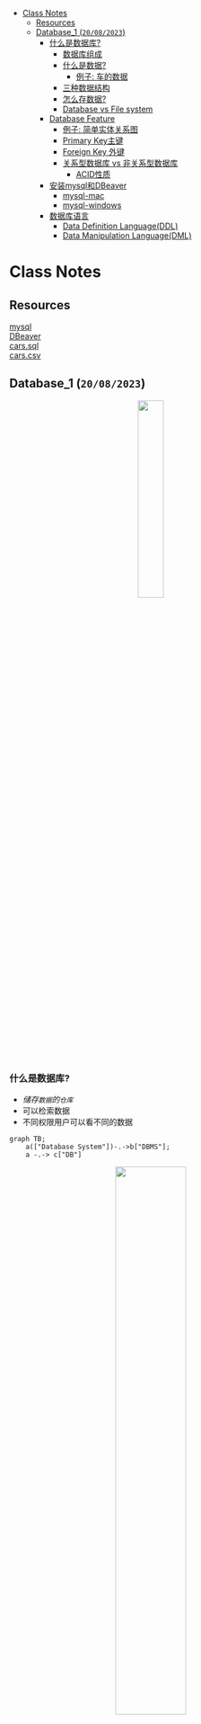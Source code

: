- [Class Notes](#class-notes)
  - [Resources](#resources)
  - [Database\_1 (`20/08/2023`)](#database_1-20082023)
    - [什么是数据库?](#什么是数据库)
      - [数据库组成](#数据库组成)
      - [什么是数据?](#什么是数据)
        - [例子: 车的数据](#例子-车的数据)
      - [三种数据结构](#三种数据结构)
      - [怎么存数据?](#怎么存数据)
      - [Database vs File system](#database-vs-file-system)
    - [Database Feature](#database-feature)
      - [例子: 简单实体关系图](#例子-简单实体关系图)
      - [Primary Key主键](#primary-key主键)
      - [Foreign Key 外键](#foreign-key-外键)
      - [关系型数据库 vs 非关系型数据库](#关系型数据库-vs-非关系型数据库)
        - [ACID性质](#acid性质)
    - [安装mysql和DBeaver](#安装mysql和dbeaver)
      - [mysql-mac](#mysql-mac)
      - [mysql-windows](#mysql-windows)
    - [数据库语言](#数据库语言)
      - [Data Definition Language(DDL)](#data-definition-languageddl)
      - [Data Manipulation Language(DML)](#data-manipulation-languagedml)

# Class Notes

## Resources
[mysql](https://dev.mysql.com/downloads/installer/)<br>
[DBeaver](https://dbeaver.io/download/)<br>
[cars.sql](./cars.sql)<br>
[cars.csv](./cars.csv)<br>

## Database_1 (`20/08/2023`)
<p align='center'><img src='../image/Database.png' width='30%' height='30%' /></p>

### 什么是数据库?
- *储存`数据`的`仓库`*
- 可以检索数据
- 不同权限用户可以看不同的数据

```mermaid
graph TB;
    a(["Database System"])-.->b["DBMS"];
    a -.-> c["DB"]
```

<p align='center'><img src='../image/User-DBMS-DB.png' width='50%' height='50%' /></p>

#### 数据库组成
<p align='center'><img src='../image/database composition.png' width='50%' height='50%' /></p>

#### 什么是数据?
> 对客观事物, 事件进行记录并且可以被鉴别的符号
- 性质
- 状态
- 相互关系

##### 例子: 车的数据
`brand, model, model year, color, door, manufacturer, cost, color, engine, Automatic vs Manual`

要避免人为拼写错误

#### 三种数据结构
```mermaid
mindmap
  root((Data structure))
    Semi structured data
      Schema can be easily changed based on the requirements
      Data can be nested
        json/xml/html/metadata
    Unstructured data
      Text data
        Email
        Blog
        Legal documents
      Image data
        Photo
        CT scan
      Audio data
        Music
      Log data
        Security logs
        System logs
        Application logs
    Structured data
      Schema constraints
      Flat storage
```

#### 怎么存数据?
| 结构化存储 | 非结构化存储 |
| :---: | :---: |
| ***key*** | ***QR code*** |
| ***以表格形式存储*** | ***文件、图像、音频、视频等*** |

#### Database vs File system
| Database | File system |
| :---: | :---: |
| ***存储同一类数据*** | ***存储不同类型的数据*** |

### Database Feature
- attribute
- entity
- value

#### 例子: 简单实体关系图
```mermaid
erDiagram
    CUSTOMER ||--o{ ORDER : places
    ORDER ||--|{ LINE-ITEM : contains
    CUSTOMER ||--|{ DELIVERY-ADDRESS : uses
```

#### Primary Key主键
- Unique
- NOT NULL

#### Foreign Key 外键
- 可以是null
- 一对多
- 其他表的主键

#### 关系型数据库 vs 非关系型数据库
| Relational DB | Non-Relational DB |
| :---: | :---: |
| ***保证数据一致性, 查询方便, 写入I/O较差, 无法处理复杂模型*** | ***用文档形式存储 (xml,json), 先有数据再考虑schema, 灵活性高. ACID不如关系型数据库*** |

`bank transaction一般是选用relational DB`
> realtional DB有很好的schema constrints和transaction management能更好保证data consistency.

##### ACID性质
- Atomicity: 要么执行成功要么恢复原状
- Consisency: 数据库完整性不被破坏 (符合预设规则)integrity constriant
- Isolaion: 一件一件做和一起做是一样的
- Durability: 失败的改动不影响原数据 (可以rollback)

### 安装mysql和DBeaver
#### mysql-mac
```shell
brew install mysql
brew services list
brew services start mysql
```

#### mysql-windows
[mysql](https://dev.mysql.com/downloads/installer/)<br>
[DBeaver](https://dbeaver.io/download/)

### 数据库语言
#### Data Definition Language(DDL)
- Define schemas
- Define Integrity Constraints

#### Data Manipulation Language(DML)
- Query
- CRUD

```sql
-- 创建table
CREATE TABLE lab2.Cars (
    cid INT AUTO_INCREMENT PRIMARY KEY,
    brand VARCHAR(255),
    color VARCHAR(255),
    TYPE VARCHAR(255),
    price INT,
    year INT,
    sold VARCHAR(255)
);

-- 删除table
DROP TABLE lab2.Cars;

-- 修改table名(使用F2也行)
ALTER TABLE lab2.Cars RENAME TO Cars3

-- 添加一个Column
ALTER TABLE Cars ADD COLUMN `工厂` VARCHAR(255)

-- 删除一个column
ALTER TABLE Cars DROP COLUMN `工厂`

-- 插入数据
INSERT INTO
    Cars(`款式`, `品牌`, `颜色`, `类型`, `价格`, `生产年份`, `是否卖出`)
VALUES
    ('Camaro', '雪佛兰', '黄色', '肌肉车', 65000, 2018, '1'),
    ('911', '保驰捷', '红色', '跑车', 20000, 2017, ''),
    ('Escape', '福特', '蓝色', 'SUV', 60000, 2020, '0'),
    ('M3', '特斯拉', '红色', '轿车', 250000, 2018, ''),
    ('Carrera','Porsche','红色','sport car',240000,2013,''),
    ('Camaro', '雪佛兰', '红色', '肌肉车', 60000, 2016, '1'),
    ('Camaro', '雪佛兰', '黄色', '肌肉车', 65000, 2018, ''),
    ('Panamera', '保驰捷', '黑色', '跑车', 200000, 2017, '0'),
    ('Mustang', '福特', '蓝色', '肌肉车', 60000, 2020, ''),
    ('Model S', '特斯拉', '黑色', '轿车', 180000, 2018, '1'),
    ('Civic', 'Toyota', 'white', 'sedan', 25000, 2016, '0'),
    ('Camaro', '雪佛兰', '红色', '肌肉车', 60000, 2016, '0'),
    ('Challenger', '雪佛兰', 'Orange', '肌肉车', 70000, 2018, ''),
    ('911', '保驰捷', '红色', '跑车', 200000, 2017, '1'),
    ('Escape', '福特', '蓝色', 'SUV', 60000, 2020, ''),
    ('Model 3', '特斯拉', '红色', '轿车', 250000, 2018, '1'),
    ('Camaro', '雪佛兰', '红色', '肌肉车', 60000, 2016, '1'),
    ('120i', 'BMW', '白色', 'hatchpack', 40000, 2012, '');
```
